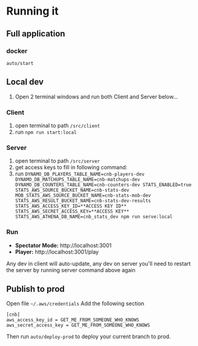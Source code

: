 # Running it

## Full application

### docker

```
auto/start
```

## Local dev

1. Open 2 terminal windows and run both Client and Server below...

### Client

1. open terminal to path `/src/client`
2. run `npm run start:local`

### Server

1. open terminal to path `/src/server`
2. get access keys to fill in following command:
3. run `DYNAMO_DB_PLAYERS_TABLE_NAME=cnb-players-dev DYNAMO_DB_MATCHUPS_TABLE_NAME=cnb-matchups-dev DYNAMO_DB_COUNTERS_TABLE_NAME=cnb-counters-dev STATS_ENABLED=true STATS_AWS_SOURCE_BUCKET_NAME=cnb-stats-dev MOB_STATS_AWS_SOURCE_BUCKET_NAME=cnb-stats-mob-dev STATS_AWS_RESULT_BUCKET_NAME=cnb-stats-dev-results STATS_AWS_ACCESS_KEY_ID=**ACCESS KEY ID** STATS_AWS_SECRET_ACCESS_KEY=**ACCESS KEY** STATS_AWS_ATHENA_DB_NAME=cnb_stats_dev npm run serve:local`

### Run

- **Spectator Mode:** http://localhost:3001
- **Player:** http://localhost:3001/play

Any dev in client will auto-update, any dev on server you'll need to restart the server by running server command above again

## Publish to prod

Open file `~/.aws/credentials`
Add the following section

```
[cnb]
aws_access_key_id = GET_ME_FROM_SOMEONE_WHO_KNOWS
aws_secret_access_key = GET_ME_FROM_SOMEONE_WHO_KNOWS
```

Then run `auto/deploy-prod` to deploy your current branch to prod.
